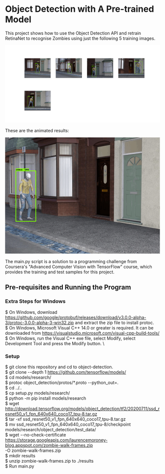 # Object Detection with A Pre-trained Model
This project shows how to use the Object Detection API and retrain RetinaNet to recognise Zombies using just the following 5 training images.

![Samples](samples.png?raw=true "samples")

These are the animated results:

![Results](zombie-anim.gif?raw=true "Animated gif")

The main.py script is a solution to a programming challenge from Coursera's "Advanced Computer Vision with TensorFlow" course, which provides the training and test samples for this project.

## Pre-requisites and Running the Program

### Extra Steps for Windows
$ On Windows, download https://github.com/google/protobuf/releases/download/v3.0.0-alpha-3/protoc-3.0.0-alpha-3-win32.zip and extract the zip file to install protoc.\
$ On Windows, Microsoft Visual C++ 14.0 or greater is required. It can be downloaded from https://visualstudio.microsoft.com/visual-cpp-build-tools/ \
$ On Windows, run the Visual C++ exe file, select Modify, select Development Tool and press the Modify button. \


### Setup
$ git clone this repository and cd to object-detection. \
$ git clone --depth 1 https://github.com/tensorflow/models/ \
$ cd models/research/ \
$ protoc object_detection/protos/*.proto --python_out=. \
$ cd ../.. \
$ cp setup.py models/research/ \
$ python -m pip install models/research \
$ wget http://download.tensorflow.org/models/object_detection/tf2/20200711/ssd_resnet50_v1_fpn_640x640_coco17_tpu-8.tar.gz \
$ tar -xf ssd_resnet50_v1_fpn_640x640_coco17_tpu-8.tar.gz \
$ mv ssd_resnet50_v1_fpn_640x640_coco17_tpu-8/checkpoint models/research/object_detection/test_data/ \
$ wget --no-check-certificate \
    https://storage.googleapis.com/laurencemoroney-blog.appspot.com/zombie-walk-frames.zip \
    -O zombie-walk-frames.zip \
$ mkdir results \
$ unzip zombie-walk-frames.zip to ./results \
$ Run main.py 
